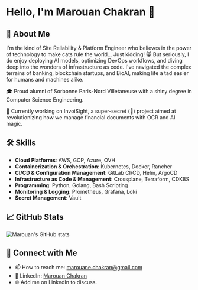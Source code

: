# Hello, I'm Marouan Chakran 👋

## 🚀 About Me
I'm the kind of Site Reliability & Platform Engineer who believes in the power of technology to make cats rule the world... Just kidding! 😸 But seriously, I do enjoy deploying AI models, optimizing DevOps workflows, and diving deep into the wonders of infrastructure as code. I've navigated the complex terrains of banking, blockchain startups, and BioAI, making life a tad easier for humans and machines alike.

🎓 Proud alumni of Sorbonne Paris-Nord Villetaneuse with a shiny degree in Computer Science Engineering.

🔭 Currently working on InvoiSight, a super-secret (🤫) project aimed at revolutionizing how we manage financial documents with OCR and AI magic.

## 🛠 Skills
- **Cloud Platforms**: AWS, GCP, Azure, OVH
- **Containerization & Orchestration**: Kubernetes, Docker, Rancher
- **CI/CD & Configuration Management**: GitLab CI/CD, Helm, ArgoCD
- **Infrastructure as Code & Management**: Crossplane, Terraform, CDK8S
- **Programming**: Python, Golang, Bash Scripting
- **Monitoring & Logging**: Prometheus, Grafana, Loki
- **Secret Management**: Vault

## 📈 GitHub Stats

![Marouan's GitHub stats](https://github-readme-stats.vercel.app/api?username=Marouan-chak&include_all_commits=true&show_icons=true&theme=radical)

## 🤝 Connect with Me
- 📫 How to reach me: marouane.chakran@gmail.com
- 💼 LinkedIn: [Marouan Chakran](https://www.linkedin.com/in/marouan-chakran/)
- 🌐 Add me on LinkedIn to discuss.

<!--
**Marouan-chak/Marouan-chak** is a ✨ _special_ ✨ repository because its `README.md` (this file) appears on your GitHub profile.

Here are some ideas to get you started:

- 🔭 I’m currently working on ...
- 🌱 I’m currently learning ...
- 👯 I’m looking to collaborate on ...
- 🤔 I’m looking for help with ...
- 💬 Ask me about ...
- 📫 How to reach me: ...
- 😄 Pronouns: ...
- ⚡ Fun fact: ...
-->

